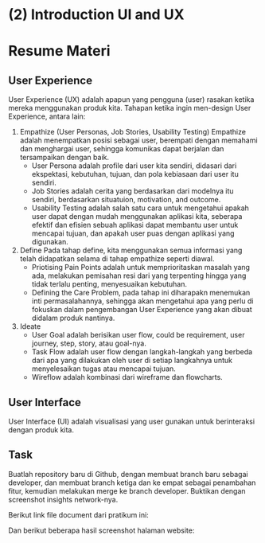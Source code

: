 # (2) Introduction UI and UX

# Resume Materi

## User Experience

User Experience (UX) adalah apapun yang pengguna (user) rasakan ketika mereka menggunakan produk kita.
Tahapan ketika ingin men-design User Experience, antara lain:

1. Empathize (User Personas, Job Stories, Usability Testing)
   Empathize adalah menempatkan posisi sebagai user, berempati dengan memahami dan menghargai user, sehingga komunikas dapat berjalan dan tersampaikan dengan baik.
   - User Persona adalah profile dari user kita sendiri, didasari dari ekspektasi, kebutuhan, tujuan, dan pola kebiasaan dari user itu sendiri.
   - Job Stories adalah cerita yang berdasarkan dari modelnya itu sendiri, berdasarkan situatuion, motivation, and outcome.
   - Usability Testing adalah salah satu cara untuk mengetahui apakah user dapat dengan mudah menggunakan aplikasi kita, seberapa efektif dan efisien sebuah aplikasi dapat membantu user untuk mencapai tujuan, dan apakah user puas dengan aplikasi yang digunakan.
2. Define
   Pada tahap define, kita menggunakan semua informasi yang telah didapatkan selama di tahap empathize seperti diawal.
   - Priotising Pain Points adalah untuk memprioritaskan masalah yang ada, melakukan pemisahan resi dari yang terpenting hingga yang tidak terlalu penting, menyesuaikan kebutuhan.
   - Defining the Care Problem, pada tahap ini diharapakn menemukan inti permasalahannya, sehingga akan mengetahui apa yang perlu di fokuskan dalam pengembangan User Experience yang akan dibuat didalam produk nantinya.
3. Ideate
   - User Goal adalah berisikan user flow, could be requirement, user journey, step, story, atau goal-nya.
   - Task Flow adalah user flow dengan langkah-langkah yang berbeda dari apa yang dilakukan oleh user di setiap langkahnya untuk menyelesaikan tugas atau mencapai tujuan.
   - Wireflow adalah kombinasi dari wireframe dan flowcharts.

## User Interface

User Interface (UI) adalah visualisasi yang user gunakan untuk berinteraksi dengan produk kita.

## Task

Buatlah repository baru di Github, dengan membuat branch baru sebagai developer, dan membuat branch ketiga dan ke empat sebagai penambahan fitur, kemudian melakukan merge ke branch developer. Buktikan dengan screenshot insights network-nya.

Berikut link file document dari pratikum ini:

<!-- [index.html](pratikum/index.html) -->

Dan berikut beberapa hasil screenshot halaman website:

<!-- ![network-graph](screenshots/network-graph.png) -->
